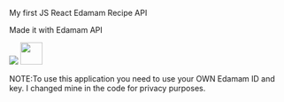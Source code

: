 My first JS React Edamam Recipe API

Made it with Edamam API

![](reactGif.gif)
<img src="reactGif.gif" width="40" height="40" />

NOTE:To use this application you need to use your OWN Edamam ID and key. I changed mine in the code for privacy purposes.

